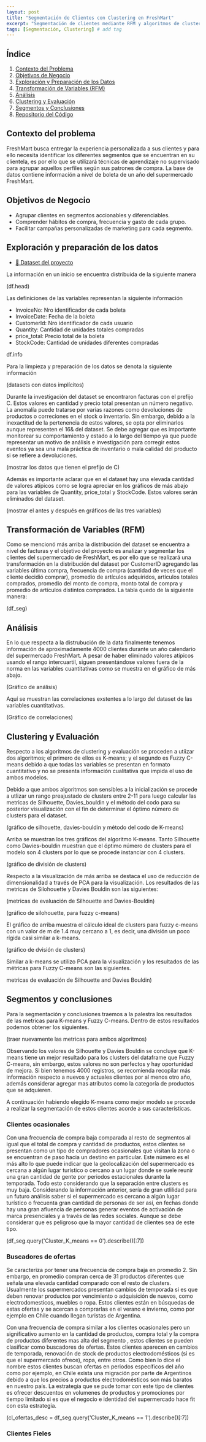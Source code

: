 ```yaml
---
layout: post
title: "Segmentación de Clientes con Clustering en FreshMart"
excerpt: "Segmentación de clientes mediante RFM y algoritmos de clustering para personalizar la estrategia de marketing de un supermercado."
tags: [Segmentación, Clustering] # add tag
---
```


## Índice

1. [Contexto del Problema](#contexto-del-problema)
2. [Objetivos de Negocio](#objetivos-de-negocio)
3. [Exploración y Preparación de los Datos](#exploración-y-preparación-de-los-datos)
4. [Transformación de Variables (RFM)](#ingeniería-de-variables-rfm)
5. [Análisis](Análisis)
6. [Clustering y Evaluación](#clustering-y-evaluación)
7. [Segmentos y Conclusiones](#segmentos-y-conclusiones)
8. [Repositorio del Código](#repositorio-del-código)

## Contexto del problema

FreshMart busca entregar la experiencia personalizada a sus clientes y para ello necesita identificar los diferentes segmentos que se encuentran en su clientela, es por ello que se utilizará técnicas de aprendizaje no supervisado para agrupar aquellos perfiles  según sus patrones de compra. La base de datos contiene información a nivel de boleta de un año del supermercado FreshMart.

## Objetivos de Negocio


- Agrupar clientes en segmentos accionables y diferenciables.
- Comprender hábitos de compra, frecuencia y gasto de cada grupo.
- Facilitar campañas personalizadas de marketing para cada segmento.

## Exploración y preparación de los datos

- [📁 Dataset del proyecto]()

La información en un inicio se encuentra distribuida de la siguiente manera

(df.head)

Las definiciones de las variables representan la siguiente información

- InvoiceNo: Nro identificador de cada boleta
- InvoiceDate: Fecha de la boleta
- CustomerId: Nro identificador de cada usuario
- Quantity: Cantidad de unidades totales compradas
- price_total: Precio total de la boleta
- StockCode: Cantidad de unidades diferentes compradas

df.info

Para la limpieza y preparación de los datos se denota la siguiente información

(datasets con datos implícitos)


Durante la investigación del dataset se encontraron facturas con el prefijo C. Estos valores en cantidad y precio total presentan un número negativo. La anomalía puede tratarse por varias razones como devoluciones de productos o correciones en el stock o inventario. Sin embargo, debido a la inexactitud de la pertenencia de estos valores, se opta por eliminarlos aunque representen el 16& del dataset. Se debe agregar que es importante monitorear su comportamiento y estado a lo largo del tiempo ya que puede representar un motivo de análisis e investigación para corregir estos eventos ya sea una mala práctica de inventario o mala calidad del producto si se refiere a devoluciones.

(mostrar los datos que tienen el prefijo de C)

Además es importante aclarar que en el dataset hay una elevada cantidad de valores atípicos como se logra apreciar en los gráficos de más abajo para las variables de Quantity, price_total y StockCode. Estos valores serán eliminados del dataset.

(mostrar el antes y después en gráficos de las tres variables)


## Transformación de Variables (RFM)

Como se mencionó más arriba la distribución del dataset se encuentra a nivel de facturas y el objetivo del proyecto es analizar y segmentar los clientes del supermercado de FreshMart, es por ello que se realizará una transformación en la distribución del dataset por CustomerID agregando las variables última compra, frecuencia de compra (cantidad de veces que el cliente decidió comprar), promedio de artículos adquiridos, artículos totales comprados, promedio del monto de compra, monto total de compra y promedio de artículos distintos comprados. La tabla quedo de la siguiente manera:


(df_seg)

## Análisis

En lo que respecta a la distrubución de la data finalmente tenemos información de aproximadamente 4000 clientes durante un año calendario del supermercado FreshMart. A pesar de haber eliminado valores atípicos usando el rango intercuartil, siguen presentándose valores fuera de la norma en las variables cuantitativas como se muestra en el gráfico de más abajo.

(Gráfico de análisis)

Aquí se muestran las correlaciones exstentes a lo largo del dataset de las variables cuantitativas.

(Gráfico de correlaciones)

## Clustering y Evaluación

Respecto a los algoritmos de clustering y evaluación se proceden a utiizar dos algoritmos; el primero de ellos es K-means; y el segundo es Fuzzy C-means debido a que todas las variables se presentan en formato cuantitativo y no se presenta información cualitativa que impida el uso de ambos modelos. 

Debido a que ambos algoritmos son sensibles a la inicialización se procede a utlizar un rango preajustado de clusters entre 2-11 para luego calcular las metricas de Silhouette, Davies_bouldin y el método del codo para su posterior visualización con el fin de determinar el óptimo número de clusters para el dataset.


(gráfico de silhouette, davies-bouldin y método del codo de K-means)

Arriba se muestran los tres gráficos del algoritmo K-means. Tanto Silhouette como Davies-bouldin muestran que el óptimo número de clusters para el modelo son 4 clusters por lo que se procede instanciar con 4 clusters.

(gráfico de división de clusters)

Respecto a la visualización de más arriba se destaca el uso de reducción de dimensionalidad a través de PCA para la visualización. Los resultados de las metricas de Silohouette y Davies Bouldin son las siguientes:

(metricas de evaluación de Silhouette and Davies-Bouldin)


(gráfico de silohouette, para fuzzy c-means)

El gráfico de arriba muestra el cálculo ideal de clusters para fuzzy c-means con un valor de m de 1.4 muy cercano a 1, es decir, una división un poco rígida casi similar a k-means.

(gráfico de dvisión de clusters)

Similar a k-means se utilizo PCA para la visualización y los resultados de las métricas para Fuzzy C-means son las siguientes.

metricas de evaluación de Silhouette and Davies Bouldin)

## Segmentos y conclusiones

Para la segmentación y conclusiones traemos a la palestra los resultados de las metricas para K-means y Fuzzy C-means. Dentro de estos resultados podemos obtener los siguientes.

(traer nuevamente las metricas para ambos algoritmos)

Observando los valores de Silhouette y Davies Bouldin se concluye que K-means tiene un mejor resultado para los clusters del dataframe que Fuzzy C-means, sin embargo, estos valores no son perfectos y hay oportunidad de mejora. Si bien tenemos 4000 registros, se recomienda recopilar más información respecto a nuevos y actuales clientes por al menos otro año, además considerar agregar mas atributos como la categoría de productos que se adquieren.

A continuación habiendo elegido K-means como mejor modelo se procede a realizar la segmentación de estos clientes acorde a sus características.

### Clientes ocasionales

Con una frecuencia de compra baja comparada al resto de segmentos al igual que el total de compra y cantidad de productos, estos clientes se presentan como un tipo de compradores ocasionales que visitan la zona o se encuentran de paso hacia un destino en particular. Este número es el más alto lo que puede indicar que la geolocalización del supermercado es cercana a algún lugar turístico o cercano a un lugar donde se suele reunir una gran cantidad de gente por periodos estacionales durante la temporada. Todo esto considerando que la separación entre clusters es muy baja. Considerando la información anterior, sería de gran utlilidad para un futuro análisis saber si el supermercado es cercano a algún lugar turístico o frecuenta gran cantidad de personas de ser así, en fechas donde hay una gran afluencia de personas generar eventos de activación de marca presenciales y a través de las redes sociales. Aunque se debe considerar que es peligroso que la mayor cantidad de clientes sea de este tipo.

(df_seg.query('Cluster_K_means == 0').describe()[:7])


### Buscadores de ofertas

Se caracteriza por tener una frecuencia de compra baja en promedio 2. Sin embargo, en promedio compran cerca de 31 productos diferentes que señala una elevada cantidad comparado con el resto de clusters. Usualmente los supermercados presentan cambios de temporada si es que deben renovar productos por vencimiento o adquisición de nuevos, como electrodomesticos, muebles o ropa. Estos clientes están en búsquedas de estas ofertas y se acercan a comprarlas en el verano e invierno, como por ejemplo en Chile cuando llegan turistas de Argentina. 

Con una frecuencia de compra similar a los clientes ocasionales pero un significativo aumento en la cantidad de productos, compra total y la compra de productos diferentes mas alta del segmento , estos clientes se pueden clasificar como buscadores de ofertas. Estos clientes aparecen en cambios de temporada, renovación de stock de productos electrodomésticos (si es que el supermercado ofrece), ropa, entre otros. Como bien lo dice el nombre estos clientes buscan ofertas en periodos específicos del año como por ejemplo, en Chile exista una migración por parte de Argentinos debido a que los precios a productos electrodomésticos son más baratos en nuestro país. La estrategia que se pude tomar con este tipo de clientes es ofrecer descuentos en volumenes de productos y promociones por tiempo limitado si es que el negocio e identidad del supermercado hace fit con esta estrategia.

(cl_ofertas_desc = df_seg.query('Cluster_K_means == 1').describe()[:7])

### Clientes Fieles






